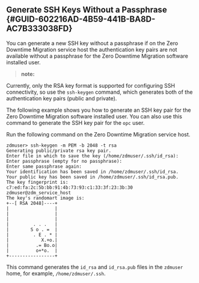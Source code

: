 ## Generate SSH Keys Without a Passphrase {#GUID-602216AD-4B59-441B-BA8D-AC7B333038FD}

You can generate a new SSH key without a passphrase if on the Zero Downtime Migration service host the authentication key pairs are not available without a passphrase for the Zero Downtime Migration software installed user.

> **note:** 

Currently, only the RSA key format is supported for configuring SSH connectivity, so use the `ssh-keygen` command, which generates both of the authentication key pairs (public and private). 

The following example shows you how to generate an SSH key pair for the Zero Downtime Migration software installed user. You can also use this command to generate the SSH key pair for the `opc` user. 

Run the following command on the Zero Downtime Migration service host.
```
zdmuser> ssh-keygen -m PEM -b 2048 -t rsa
Generating public/private rsa key pair.
Enter file in which to save the key (/home/zdmuser/.ssh/id_rsa):
Enter passphrase (empty for no passphrase):
Enter same passphrase again:
Your identification has been saved in /home/zdmuser/.ssh/id_rsa.
Your public key has been saved in /home/zdmuser/.ssh/id_rsa.pub.
The key fingerprint is:
c7:ed:fa:2c:5b:bb:91:4b:73:93:c1:33:3f:23:3b:30 zdmuser@zdm_service_host
The key's randomart image is:
+--[ RSA 2048]----+
|                 |
|                 |
|                 |
|         . . .   |
|        S o . =  |
|         . E . * |
|            X.+o.|
|          .= Bo.o|
|          o+*o.  |
+-----------------+
```


This command generates the `id_rsa` and `id_rsa.pub` files in the `zdmuser` home, for example, `/home/zdmuser/.ssh`. 